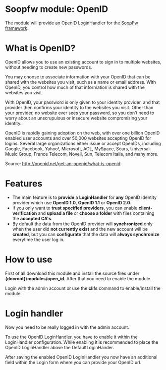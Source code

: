 # Soopfw module: OpenID

The module will provide an OpenID LoginHandler for the [SoopFw framework](http://soopfw.org).

# What is OpenID?
OpenID allows you to use an existing account to sign in to multiple websites, without needing to create new passwords.

You may choose to associate information with your OpenID that can be shared with the websites you visit, such as a name or email address. With OpenID, you control how much of that information is shared with the websites you visit.

With OpenID, your password is only given to your identity provider, and that provider then confirms your identity to the websites you visit.  Other than your provider, no website ever sees your password, so you don’t need to worry about an unscrupulous or insecure website compromising your identity.

OpenID is rapidly gaining adoption on the web, with over one billion OpenID enabled user accounts and over 50,000 websites accepting OpenID for logins.  Several large organizations either issue or accept OpenIDs, including Google, Facebook, Yahoo!, Microsoft, AOL, MySpace, Sears, Universal Music Group, France Telecom, Novell, Sun, Telecom Italia, and many more.

Source: http://openid.net/get-an-openid/what-is-openid

# Features
 - The main feature is to **provide** a **LoginHandler** for **any** OpenID identity provider which use **OpenID 1.0**, **OpenID 1.1** or **OpenID 2.0**.
 - If you only want to **trust specified providers**, you can enable **client-verification** and **upload a file** or **choose a folder** with files containing the **accepted CA's**.
 - By default the data from the OpenID provider will **synchronized** only when the user did **not currently exist** and the new account will be **created**, but you can **configurate** that the
data will **always synchronize** everytime the user log in.

# How to use
First of all download this module and install the source files under **{docroot}/modules/open_id**.
After that you need to enable the module.

Login with the admin account or use the **clifs** command to enable/install the module.

# Login handler
Now you need to be really logged in with the admin account.

To use the OpenID LoginHandler, you have to enable it within the LoginHandler configuration.
While enabling it is recommended to place the OpenID LoginHandler above the DefaultLoginHander.

After saving the enabled OpenID LoginHandler you now have an additional field within the Login form where you can
provide your OpenID url.